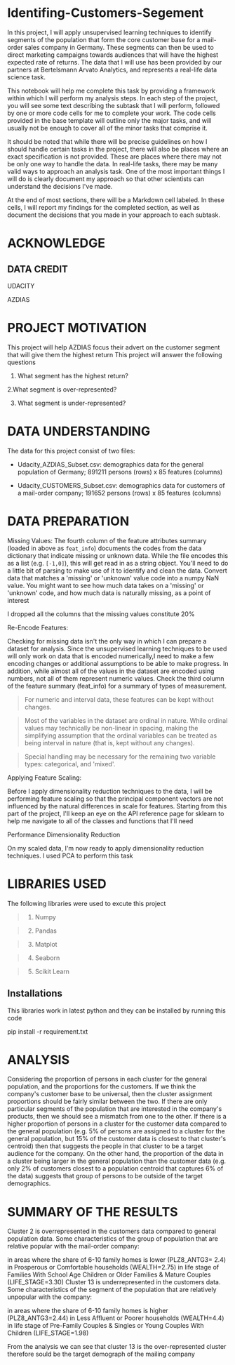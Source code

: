 # Identifing-Customers-Segement

In this project, I will apply unsupervised learning techniques to identify segments of the population that form the core customer base for a mail-order sales company in Germany. These segments can then be used to direct marketing campaigns towards audiences that will have the highest expected rate of returns. The data that I will use has been provided by our partners at Bertelsmann Arvato Analytics, and represents a real-life data science task.

This notebook will help me complete this task by providing a framework within which I will perform my analysis steps. In each step of the project, you will see some text describing the subtask that I will perform, followed by one or more code cells for me to complete your work. The code cells provided in the base template will outline only the major tasks, and will usually not be enough to cover all of the minor tasks that comprise it.

It should be noted that while there will be precise guidelines on how I should handle certain tasks in the project, there will also be places where an exact specification is not provided. These are places where there may not be only one way to handle the data. In real-life tasks, there may be many valid ways to approach an analysis task. One of the most important things I will do is clearly document my approach so that other scientists can understand the decisions I've made.

At the end of most sections, there will be a Markdown cell labeled. In these cells, I will report my findings for the completed section, as well as document the decisions that you made in your approach to each subtask.

# ACKNOWLEDGE

## DATA CREDIT

UDACITY 

AZDIAS

# PROJECT MOTIVATION

This project will help AZDIAS focus their advert on the customer segment that will give them the highest return
This project will answer the following questions

1. What segment has the highest return?

2.What segment is over-represented?

3. What segment is under-represented?

# DATA UNDERSTANDING

The data for this project consist of two files:

- Udacity_AZDIAS_Subset.csv: demographics data for the general population of
      Germany; 891211 persons (rows) x 85 features (columns)

- Udacity_CUSTOMERS_Subset.csv: demographics data for customers of a mail-order
      company; 191652 persons (rows) x 85 features (columns)


# DATA PREPARATION
Missing Values:
The fourth column of the feature attributes summary (loaded in above as `feat_info`) documents the codes from the data dictionary that indicate missing or unknown data. While the file encodes this as a list (e.g. `[-1,0]`), this will get read in as a string object. You'll need to do a little bit of parsing to make use of it to identify and clean the data. Convert data that matches a 'missing' or 'unknown' value code into a numpy NaN value. You might want to see how much data takes on a 'missing' or 'unknown' code, and how much data is naturally missing, as a point of interest

I dropped all the columns that the missing values constitute 20%

Re-Encode Features:

Checking for missing data isn't the only way in which I can prepare a dataset for analysis. Since the unsupervised learning techniques to be used will only work on data that is encoded numerically,I need to make a few encoding changes or additional assumptions to be able to make progress. In addition, while almost all of the values in the dataset are encoded using numbers, not all of them represent numeric values. Check the third column of the feature summary (feat_info) for a summary of types of measurement.

> For numeric and interval data, these features can be kept without changes.

> Most of the variables in the dataset are ordinal in nature. While ordinal values may technically be non-linear in spacing, making the simplifying assumption that the   ordinal variables can be treated as being interval in nature (that is, kept without any changes).

> Special handling may be necessary for the remaining two variable types: categorical, and 'mixed'.

Applying Feature Scaling:

Before I apply dimensionality reduction techniques to the data, I will be performing feature scaling so that the principal component vectors are not influenced by the natural differences in scale for features. Starting from this part of the project, I'll keep an eye on the API reference page for sklearn to help me navigate to all of the classes and functions that I'll need

Performance Dimensionality Reduction

On my scaled data, I'm now ready to apply dimensionality reduction techniques. I used PCA to perform this task
# LIBRARIES USED

The following libraries were used to excute this project

> 1. Numpy

> 2. Pandas

> 3. Matplot

> 4. Seaborn

> 5. Scikit Learn

## Installations
This libraries work in latest python and they can be installed by running this code

pip install -r requirement.txt

# ANALYSIS

Considering the proportion of persons in each cluster for the general population, and the proportions for the customers. If we think the company's customer base to be universal, then the cluster assignment proportions should be fairly similar between the two. If there are only particular segments of the population that are interested in the company's products, then we should see a mismatch from one to the other. If there is a higher proportion of persons in a cluster for the customer data compared to the general population (e.g. 5% of persons are assigned to a cluster for the general population, but 15% of the customer data is closest to that cluster's centroid) then that suggests the people in that cluster to be a target audience for the company. On the other hand, the proportion of the data in a cluster being larger in the general population than the customer data (e.g. only 2% of customers closest to a population centroid that captures 6% of the data) suggests that group of persons to be outside of the target demographics.


# SUMMARY OF THE RESULTS

Cluster 2 is overrepresented in the customers data compared to general population data. Some characteristics of the group of population that are relative popular with the mail-order company:

in areas where the share of 6-10 family homes is lower (PLZ8_ANTG3= 2.4)
in Prosperous or Comfortable households (WEALTH=2.75)
in life stage of Families With School Age Children or Older Families & Mature Couples (LIFE_STAGE=3.30)
Cluster 13 is underrepresented in the customers data. Some characteristics of the segment of the population that are relatively unpopular with the company:

in areas where the share of 6-10 family homes is higher (PLZ8_ANTG3=2.44)
in Less Affluent or Poorer households (WEALTH=4.4)
in life stage of Pre-Family Couples & Singles or Young Couples With Children (LIFE_STAGE=1.98)

From the analysis we can see that cluster 13 is the over-represented cluster therefore sould be the target demograph of the mailing company 

